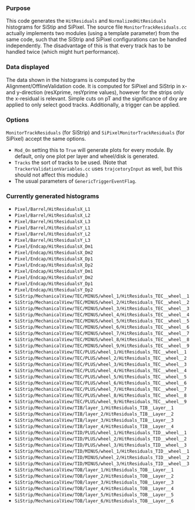 ### Purpose

This code generates the `HitResiduals` and `NormalizedHitResiduals` histograms for SiStip and SiPixel. The source file `MonitorTrackResiduals.cc` actually implements two modules (using a template parameter) from the same code, such that the SiStrip and SiPixel configurations can be handled independently. The disadvantage of this is that every track has to be handled twice (which might hurt performance).

### Data displayed

The data shown in the histograms is computed by the Alignment/OfflineValidation code. It is computed for SiPixel and SiStrip in x- and y-direction (resXprime, resYprime values), however for the strips only the x-residual is relevant. Simple cuts on pT and the significance of dxy are applied to only select good tracks. Additionally, a trigger can be applied. 

### Options

`MonitorTrackResiduals` (for SiStrip) and `SiPixelMonitorTrackResiduals` (for SiPixel) accept the same options.

* `Mod_On` setting this to `True` will generate plots for every module. By default, only one plot per layer and wheel/disk is generated.
* `Tracks` the sort of tracks to be used. (Note that `TrackerValidationVariables.cc` uses `trajcetoryInput` as well, but this should not affect this module.)
* The usual parameters of `GenericTriggerEventFlag`.

### Currently generated histograms

* `Pixel/Barrel/HitResidualsX_L1`
* `Pixel/Barrel/HitResidualsX_L2`
* `Pixel/Barrel/HitResidualsX_L3`
* `Pixel/Barrel/HitResidualsY_L1`
* `Pixel/Barrel/HitResidualsY_L2`
* `Pixel/Barrel/HitResidualsY_L3`
* `Pixel/Endcap/HitResidualsX_Dm1`
* `Pixel/Endcap/HitResidualsX_Dm2`
* `Pixel/Endcap/HitResidualsX_Dp1`
* `Pixel/Endcap/HitResidualsX_Dp2`
* `Pixel/Endcap/HitResidualsY_Dm1`
* `Pixel/Endcap/HitResidualsY_Dm2`
* `Pixel/Endcap/HitResidualsY_Dp1`
* `Pixel/Endcap/HitResidualsY_Dp2`
* `SiStrip/MechanicalView/TEC/MINUS/wheel_1/HitResiduals_TEC__wheel__1`
* `SiStrip/MechanicalView/TEC/MINUS/wheel_2/HitResiduals_TEC__wheel__2`
* `SiStrip/MechanicalView/TEC/MINUS/wheel_3/HitResiduals_TEC__wheel__3`
* `SiStrip/MechanicalView/TEC/MINUS/wheel_4/HitResiduals_TEC__wheel__4`
* `SiStrip/MechanicalView/TEC/MINUS/wheel_5/HitResiduals_TEC__wheel__5`
* `SiStrip/MechanicalView/TEC/MINUS/wheel_6/HitResiduals_TEC__wheel__6`
* `SiStrip/MechanicalView/TEC/MINUS/wheel_7/HitResiduals_TEC__wheel__7`
* `SiStrip/MechanicalView/TEC/MINUS/wheel_8/HitResiduals_TEC__wheel__8`
* `SiStrip/MechanicalView/TEC/MINUS/wheel_9/HitResiduals_TEC__wheel__9`
* `SiStrip/MechanicalView/TEC/PLUS/wheel_1/HitResiduals_TEC__wheel__1`
* `SiStrip/MechanicalView/TEC/PLUS/wheel_2/HitResiduals_TEC__wheel__2`
* `SiStrip/MechanicalView/TEC/PLUS/wheel_3/HitResiduals_TEC__wheel__3`
* `SiStrip/MechanicalView/TEC/PLUS/wheel_4/HitResiduals_TEC__wheel__4`
* `SiStrip/MechanicalView/TEC/PLUS/wheel_5/HitResiduals_TEC__wheel__5`
* `SiStrip/MechanicalView/TEC/PLUS/wheel_6/HitResiduals_TEC__wheel__6`
* `SiStrip/MechanicalView/TEC/PLUS/wheel_7/HitResiduals_TEC__wheel__7`
* `SiStrip/MechanicalView/TEC/PLUS/wheel_8/HitResiduals_TEC__wheel__8`
* `SiStrip/MechanicalView/TEC/PLUS/wheel_9/HitResiduals_TEC__wheel__9`
* `SiStrip/MechanicalView/TIB/layer_1/HitResiduals_TIB__Layer__1`
* `SiStrip/MechanicalView/TIB/layer_2/HitResiduals_TIB__Layer__2`
* `SiStrip/MechanicalView/TIB/layer_3/HitResiduals_TIB__Layer__3`
* `SiStrip/MechanicalView/TIB/layer_4/HitResiduals_TIB__Layer__4`
* `SiStrip/MechanicalView/TID/PLUS/wheel_1/HitResiduals_TID__wheel__1`
* `SiStrip/MechanicalView/TID/PLUS/wheel_2/HitResiduals_TID__wheel__2`
* `SiStrip/MechanicalView/TID/PLUS/wheel_3/HitResiduals_TID__wheel__3`
* `SiStrip/MechanicalView/TID/MINUS/wheel_1/HitResiduals_TID__wheel__1`
* `SiStrip/MechanicalView/TID/MINUS/wheel_2/HitResiduals_TID__wheel__2`
* `SiStrip/MechanicalView/TID/MINUS/wheel_3/HitResiduals_TID__wheel__3`
* `SiStrip/MechanicalView/TOB/layer_1/HitResiduals_TOB__Layer__1`
* `SiStrip/MechanicalView/TOB/layer_2/HitResiduals_TOB__Layer__2`
* `SiStrip/MechanicalView/TOB/layer_3/HitResiduals_TOB__Layer__3`
* `SiStrip/MechanicalView/TOB/layer_4/HitResiduals_TOB__Layer__4`
* `SiStrip/MechanicalView/TOB/layer_5/HitResiduals_TOB__Layer__5`
* `SiStrip/MechanicalView/TOB/layer_6/HitResiduals_TOB__Layer__6`
